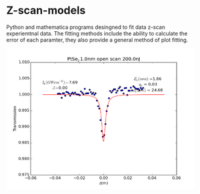 # Z-scan-models
Python and mathematica programs desingned to fit data z-scan experiemtnal data. The fitting methods include the ability to calculate the error of each paramter, they also provide a general method of plot fitting.   
<center>
<img src="samplefit.png" width="500">
</center>
